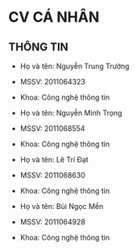 # CV CÁ NHÂN

## THÔNG TIN
* Họ và tên: Nguyễn Trung Trường
* MSSV: 2011064323
* Khoa: Công nghệ thông tin

* Họ và tên: Nguyễn Minh Trọng
* MSSV: 2011068554
* Khoa: Công nghệ thông tin

* Họ và tên: Lê Trí Đạt
* MSSV: 2011068630
* Khoa: Công nghệ thông tin

* Họ và tên: Bùi Ngọc Mến
* MSSV: 2011064928
* Khoa: Công nghệ thông tin
